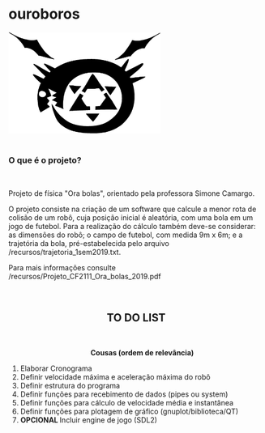 # ouroboros
<img src="imagens/ouroboros.png" width="300" height="200">
<br>
<br>
<h3> <b>  O que é o projeto?</b> </h3>
<br>
<p> Projeto de física "Ora bolas", orientado pela professora Simone Camargo.</p>
<p> O projeto consiste na criação de um software que calcule a menor rota de colisão de um robô, cuja posição inicial é aleatória, com uma bola em um jogo de futebol. Para a realização do cálculo também deve-se considerar: as dimensões do robô; o campo de futebol, com medida 9m x 6m; e a trajetória da bola, pré-estabelecida pelo arquivo /recursos/trajetoria_1sem2019.txt.  </p>
<p> Para mais informações consulte /recursos/Projeto_CF2111_Ora_bolas_2019.pdf</p>
<br>
<h2 style="text-align: center;"> TO DO LIST </h2>
<br>
<ol>
	<p style="text-align: center;"><b>Cousas (ordem de relevância) </b></p>
	<li> Elaborar Cronograma  </li>
	<li> Definir velocidade máxima e aceleração máxima do robô </li>
	<li> Definir estrutura do programa </li>
	<li> Definir funções para recebimento de dados (pipes ou system)</li>
	<li> Definir funções para cálculo de velocidade média e instantânea </li>
	<li> Definir funções para plotagem de gráfico (gnuplot/biblioteca/QT)</li>
	<li> <b> OPCIONAL </b> Incluir engine de jogo (SDL2) </li>
</ol>
